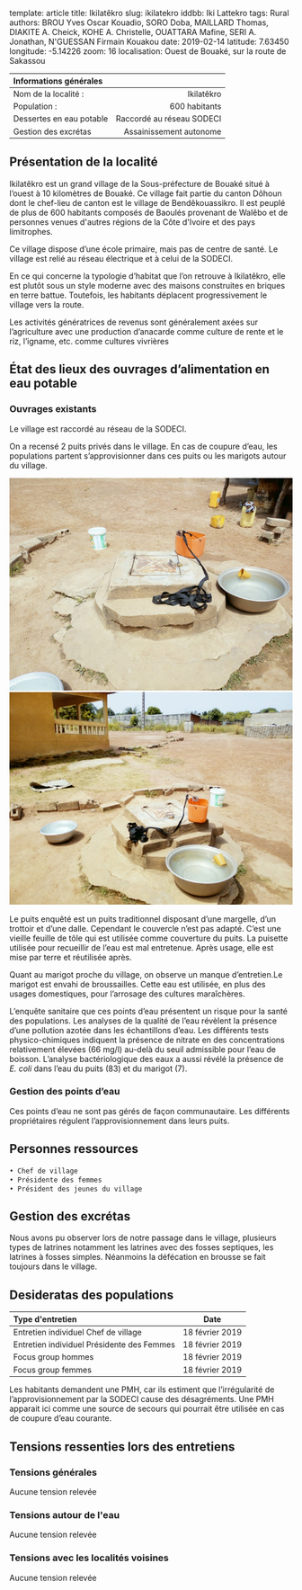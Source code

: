 template: article
title: Ikilatêkro
slug: ikilatekro
iddbb: Iki Lattekro
tags: Rural
authors: BROU Yves Oscar Kouadio, SORO Doba, MAILLARD Thomas, DIAKITE A. Cheick, KOHE A. Christelle, OUATTARA Mafine, SERI A. Jonathan, N'GUESSAN Firmain Kouakou
date: 2019-02-14
latitude:  7.63450 
longitude: -5.14226 
zoom: 16
localisation: Ouest de Bouaké, sur la route de Sakassou




|Informations générales||
|:--|--:|
| Nom de la localité : | Ikilatêkro | 
| Population : | 600 habitants | 
| Dessertes en eau potable | Raccordé au réseau SODECI | 
| Gestion des excrétas | Assainissement autonome |


## Présentation de la localité
Ikilatêkro est un grand village de la Sous-préfecture de Bouaké situé à l’ouest à 10 kilomètres de Bouaké. Ce village fait partie du canton Dôhoun dont le chef-lieu de canton est le village de Bendêkouassikro. Il est peuplé de plus de 600 habitants composés de Baoulés provenant de Walêbo et de personnes venues d'autres régions de la Côte d'Ivoire et des pays limitrophes. 

Ce village dispose d’une école primaire, mais pas de centre de santé. Le village est relié au réseau électrique et à celui de la SODECI. 


En ce qui concerne la typologie d’habitat que l’on retrouve à Ikilatêkro, elle est plutôt sous un style moderne avec des maisons construites en briques en terre battue. Toutefois, les habitants déplacent progressivement le village vers la route.
    
 
Les activités génératrices de revenus sont généralement axées sur l’agriculture avec une production d’anacarde comme culture de rente et le riz, l’igname, etc. comme cultures vivrières


## État des lieux des ouvrages d’alimentation en eau potable

### Ouvrages existants

Le village est raccordé au réseau de la SODECI.


On a recensé 2 puits privés dans le village. En cas de coupure d’eau, les populations partent s’approvisionner dans ces puits ou les marigots autour du village.


![Puit](images/ikilatekro1.jpg "Puit")
![Puit](images/ikilatekro2.jpg "Puit")


Le puits enquêté est un puits traditionnel disposant d’une margelle, d’un trottoir et d’une dalle. Cependant le couvercle n’est pas adapté. C’est une vieille feuille de tôle qui est utilisée comme couverture du puits. La puisette utilisée pour recueillir de l’eau est mal entretenue. Après usage, elle est mise par terre et réutilisée après.


Quant au marigot proche du village, on observe un manque d’entretien.Le marigot est envahi de broussailles. Cette eau est utilisée, en plus des usages domestiques, pour l’arrosage des cultures maraîchères.

 
L’enquête sanitaire que ces points d’eau présentent un risque pour la santé des populations. Les analyses de la qualité de l’eau révèlent la présence d’une pollution azotée dans les échantillons d’eau. Les différents tests physico-chimiques indiquent la présence de nitrate en des concentrations relativement élevées (66 mg/l) au-delà du seuil admissible pour l’eau de boisson. L’analyse bactériologique des eaux a aussi révélé la présence de *E. coli* dans l’eau du puits (83) et du marigot (7). 


### Gestion des points d’eau

Ces points d’eau ne sont pas gérés de façon communautaire. Les différents propriétaires régulent l’approvisionnement dans leurs puits.

## Personnes ressources
    • Chef de village
    • Présidente des femmes
    • Président des jeunes du village

## Gestion des excrétas
Nous avons pu observer lors de notre passage dans le village, plusieurs types de latrines notamment les latrines avec des fosses septiques, les latrines à fosses simples. Néanmoins la défécation en brousse se fait toujours dans le village.

## Desideratas des populations
| Type d'entretien | Date | 
| :-- | :--: | 
| Entretien individuel Chef de village |18 février 2019| 
| Entretien individuel Présidente des Femmes|18 février 2019|
| Focus group hommes |18 février 2019|
| Focus group femmes |18 février 2019|

Les habitants demandent une PMH, car ils estiment que l’irrégularité de l’approvisionnement par la SODECI cause des désagréments. Une PMH apparait ici comme une source de secours qui pourrait être utilisée en cas de coupure d’eau courante.  

## Tensions ressenties lors des entretiens

### Tensions générales
Aucune tension relevée

### Tensions autour de l'eau
Aucune tension relevée

### Tensions avec les localités voisines
Aucune tension relevée



